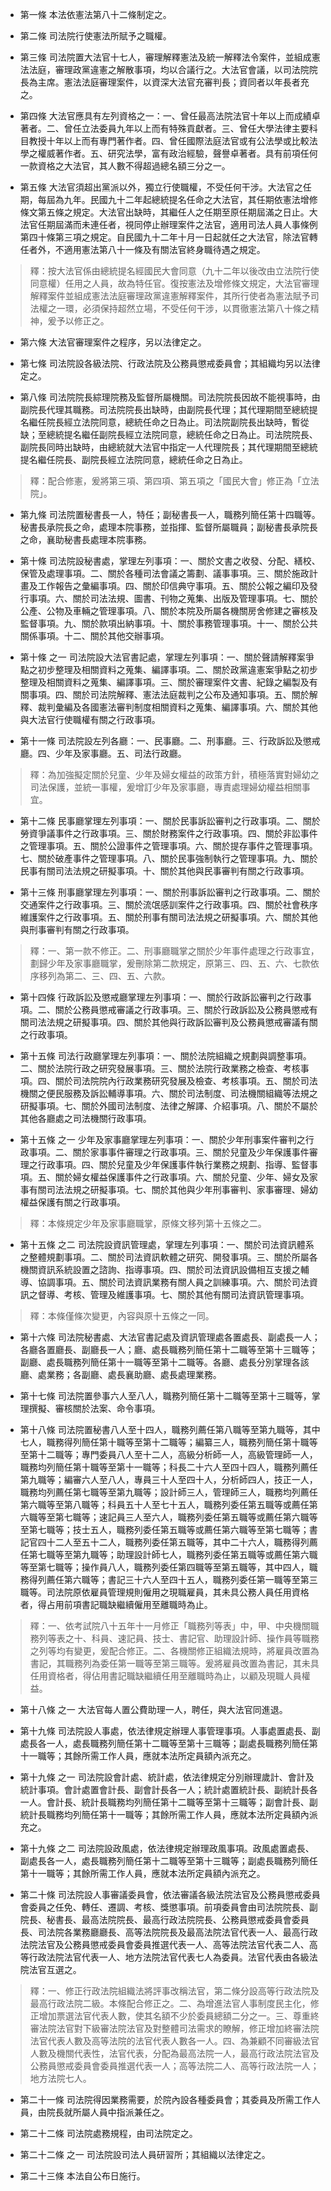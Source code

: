 * 第一條 本法依憲法第八十二條制定之。

* 第二條 司法院行使憲法所賦予之職權。

* 第三條 司法院置大法官十七人，審理解釋憲法及統一解釋法令案件，並組成憲法法庭，審理政黨違憲之解散事項，均以合議行之。大法官會議，以司法院院長為主席。憲法法庭審理案件，以資深大法官充審判長；資同者以年長者充之。

* 第四條 大法官應具有左列資格之一：一、曾任最高法院法官十年以上而成績卓著者。二、曾任立法委員九年以上而有特殊貢獻者。三、曾任大學法律主要科目教授十年以上而有專門著作者。四、曾任國際法庭法官或有公法學或比較法學之權威著作者。五、研究法學，富有政治經驗，聲譽卓著者。具有前項任何一款資格之大法官，其人數不得超過總名額三分之一。

* 第五條 大法官須超出黨派以外，獨立行使職權，不受任何干涉。大法官之任期，每屆為九年。民國九十二年起總統提名任命之大法官，其任期依憲法增修條文第五條之規定。大法官出缺時，其繼任人之任期至原任期屆滿之日止。大法官任期屆滿而未連任者，視同停止辦理案件之法官，適用司法人員人事條例第四十條第三項之規定。自民國九十二年十月一日起就任之大法官，除法官轉任者外，不適用憲法第八十一條及有關法官終身職待遇之規定。

> 釋：按大法官係由總統提名經國民大會同意（九十二年以後改由立法院行使同意權）任用之人員，故為特任官。復按憲法及增修條文規定，大法官審理解釋案件並組成憲法法庭審理政黨違憲解釋案件，其所行使者為憲法賦予司法權之一環，必須保持超然立場，不受任何干涉，以貫徹憲法第八十條之精神，爰予以修正之。

* 第六條 大法官審理案件之程序，另以法律定之。

* 第七條 司法院設各級法院、行政法院及公務員懲戒委員會；其組織均另以法律定之。

* 第八條 司法院院長綜理院務及監督所屬機關。司法院院長因故不能視事時，由副院長代理其職務。司法院院長出缺時，由副院長代理；其代理期間至總統提名繼任院長經立法院同意，總統任命之日為止。司法院副院長出缺時，暫從缺；至總統提名繼任副院長經立法院同意，總統任命之日為止。司法院院長、副院長同時出缺時，由總統就大法官中指定一人代理院長；其代理期間至總統提名繼任院長、副院長經立法院同意，總統任命之日為止。

> 釋：配合修憲，爰將第三項、第四項、第五項之「國民大會」修正為「立法院」。

* 第九條 司法院置秘書長一人，特任；副秘書長一人，職務列簡任第十四職等。秘書長承院長之命，處理本院事務，並指揮、監督所屬職員；副秘書長承院長之命，襄助秘書長處理本院事務。

* 第十條 司法院設秘書處，掌理左列事項：一、關於文書之收發、分配、繕校、保管及處理事項。二、關於各種司法會議之籌劃、議事事項。三、關於施政計畫及工作報告之彙編事項。四、關於印信典守事項。五、關於公報之編印及發行事項。六、關於司法法規、圖書、刊物之蒐集、出版及管理事項。七、關於公產、公物及車輛之管理事項。八、關於本院及所屬各機關房舍修建之審核及監督事項。九、關於款項出納事項。十、關於事務管理事項。十一、關於公共關係事項。十二、關於其他交辦事項。

* 第十條 之一 司法院設大法官書記處，掌理左列事項：一、關於聲請解釋案爭點之初步整理及相關資料之蒐集、編譯事項。二、關於政黨違憲案爭點之初步整理及相關資料之蒐集、編譯事項。三、關於審理案件文書、紀錄之編製及有關事項。四、關於司法院解釋、憲法法庭裁判之公布及通知事項。五、關於解釋、裁判彙編及各國憲法審判制度相關資料之蒐集、編譯事項。六、關於其他與大法官行使職權有關之行政事項。

* 第十一條 司法院設左列各廳：一、民事廳。二、刑事廳。三、行政訴訟及懲戒廳。四、少年及家事廳。五、司法行政廳。

> 釋：為加強擬定關於兒童、少年及婦女權益的政策方針，積極落實對婦幼之司法保護，並統一事權，爰增訂少年及家事廳，專責處理婦幼權益相關事宜。

* 第十二條 民事廳掌理左列事項：一、關於民事訴訟審判之行政事項。二、關於勞資爭議事件之行政事項。三、關於財務案件之行政事項。四、關於非訟事件之管理事項。五、關於公證事件之管理事項。六、關於提存事件之管理事項。七、關於破產事件之管理事項。八、關於民事強制執行之管理事項。九、關於民事有關司法法規之研擬事項。十、關於其他與民事審判有關之行政事項。

* 第十三條 刑事廳掌理左列事項：一、關於刑事訴訟審判之行政事項。二、關於交通案件之行政事項。三、關於流氓感訓案件之行政事項。四、關於社會秩序維護案件之行政事項。五、關於刑事有關司法法規之研擬事項。六、關於其他與刑事審判有關之行政事項。

> 釋：一、第一款不修正。二、刑事廳職掌之關於少年事件處理之行政事宜，劃歸少年及家事廳職掌，爰刪除第二款規定，原第三、四、五、六、七款依序移列為第二、三、四、五、六款。

* 第十四條 行政訴訟及懲戒廳掌理左列事項：一、關於行政訴訟審判之行政事項。二、關於公務員懲戒審議之行政事項。三、關於行政訴訟及公務員懲戒有關司法法規之研擬事項。四、關於其他與行政訴訟審判及公務員懲戒審議有關之行政事項。

* 第十五條 司法行政廳掌理左列事項：一、關於法院組織之規劃與調整事項。二、關於法院行政之研究發展事項。三、關於法院行政業務之檢查、考核事項。四、關於司法院院內行政業務研究發展及檢查、考核事項。五、關於司法機關之便民服務及訴訟輔導事項。六、關於司法制度、司法機關組織等法規之研擬事項。七、關於外國司法制度、法律之解譯、介紹事項。八、關於不屬於其他各廳處之司法機關行政事項。

* 第十五條 之一 少年及家事廳掌理左列事項：一、關於少年刑事案件審判之行政事項。二、關於家事事件審理之行政事項。三、關於兒童及少年保護事件審理之行政事項。四、關於兒童及少年保護事件執行業務之規劃、指導、監督事項。五、關於婦女權益保護事件之行政事項。六、關於兒童、少年、婦女及家事有關司法法規之研擬事項。七、關於其他與少年刑事審判、家事審理、婦幼權益保護有關之行政事項。

> 釋：本條規定少年及家事廳職掌，原條文移列第十五條之二。

* 第十五條 之二 司法院設資訊管理處，掌理左列事項：一、關於司法資訊體系之整體規劃事項。二、關於司法資訊軟體之研究、開發事項。三、關於所屬各機關資訊系統設置之諮詢、指導事項。四、關於司法資訊設備相互支援之輔導、協調事項。五、關於司法資訊業務有關人員之訓練事項。六、關於司法資訊之督導、考核、管理及維護事項。七、關於其他有關司法資訊管理事項。

> 釋：本條僅條次變更，內容與原十五條之一同。

* 第十六條 司法院秘書處、大法官書記處及資訊管理處各置處長、副處長一人；各廳各置廳長、副廳長一人；廳、處長職務列簡任第十二職等至第十三職等；副廳、處長職務列簡任第十一職等至第十二職等。各廳、處長分別掌理各該廳、處業務；各副廳、處長襄助廳、處長處理業務。

* 第十七條 司法院置參事六人至八人，職務列簡任第十二職等至第十三職等，掌理撰擬、審核關於法案、命令事項。

* 第十八條 司法院置秘書八人至十四人，職務列薦任第八職等至第九職等，其中七人，職務得列簡任第十職等至第十二職等；編纂三人，職務列簡任第十職等至第十二職等；專門委員八人至十二人，高級分析師一人，高級管理師一人，職務均列簡任第十職等至第十一職等；科長二十六人至四十四人，職務列薦任第九職等；編審六人至八人，專員三十人至四十人，分析師四人，技正一人，職務均列薦任第七職等至第九職等；設計師三人，管理師三人，職務均列薦任第六職等至第八職等；科員五十人至七十五人，職務列委任第五職等或薦任第六職等至第七職等；速記員三人至六人，職務列委任第五職等或薦任第六職等至第七職等；技士五人，職務列委任第五職等或薦任第六職等至第七職等；書記官四十二人至五十二人，職務列委任第五職等，其中二十六人，職務得列薦任第七職等至第九職等；助理設計師七人，職務列委任第五職等或薦任第六職等至第七職等；操作員八人，職務列委任第四職等至第五職等，其中四人，職務得列薦任第六職等；書記三十六人至四十五人，職務列委任第一職等至第三職等。司法院原依雇員管理規則僱用之現職雇員，其未具公務人員任用資格者，得占用前項書記職缺繼續僱用至離職時為止。

> 釋：一、依考試院八十五年十一月修正「職務列等表」中，甲、中央機關職務列等表之十、科員、速記員、技士、書記官、助理設計師、操作員等職務之列等均有變更，爰配合修正。二、各機關修正組織法規時，將雇員改置為書記，其職務列為委任第一職等至第三職等。爰將雇員改置為書記，其未具任用資格者，得佔用書記職缺繼續任用至離職時為止，以顧及現職人員權益。

* 第十八條 之一 大法官每人置公費助理一人，聘任，與大法官同進退。

* 第十九條 司法院設人事處，依法律規定辦理人事管理事項。人事處置處長、副處長各一人，處長職務列簡任第十二職等至第十三職等；副處長職務列簡任第十一職等；其餘所需工作人員，應就本法所定員額內派充之。

* 第十九條 之一 司法院設會計處、統計處，依法律規定分別辦理歲計、會計及統計事項。會計處置會計長、副會計長各一人；統計處置統計長、副統計長各一人。會計長、統計長職務均列簡任第十二職等至第十三職等；副會計長、副統計長職務均列簡任第十一職等；其餘所需工作人員，應就本法所定員額內派充之。

* 第十九條 之二 司法院設政風處，依法律規定辦理政風事項。政風處置處長、副處長各一人，處長職務列簡任第十二職等至第十三職等；副處長職務列簡任第十一職等；其餘所需工作人員，應就本法所定員額內派充之。

* 第二十條 司法院設人事審議委員會，依法審議各級法院法官及公務員懲戒委員會委員之任免、轉任、遷調、考核、獎懲事項。前項委員會由司法院院長、副院長、秘書長、最高法院院長、最高行政法院院長、公務員懲戒委員會委員長、司法院各業務廳廳長、高等法院院長及最高法院法官代表一人、最高行政法院法官及公務員懲戒委員會委員推選代表一人、高等法院法官代表二人、高等行政法院法官代表一人、地方法院法官代表七人為委員。法官代表由各級法院法官互選之。

> 釋：一、修正行政法院組織法將評事改稱法官，第二條分設高等行政法院及最高行政法院二級。本條配合修正之。二、為增進法官人事制度民主化，修正增加票選法官代表人數，使其名額不少於委員總額二分之一。三、尊重終審法院法官對下級審法院法官及對整體司法需求的瞭解，修正增加終審法院法官代表人數及高等法院的法官代表人數各一人。四、為兼顧不同審級法官人數及機關代表性，法官代表，分配為最高法院一人，最高行政法院法官及公務員懲戒委員會委員推選代表一人；高等法院二人、高等行政法院一人；地方法院七人。

* 第二十一條 司法院得因業務需要，於院內設各種委員會；其委員及所需工作人員，由院長就所屬人員中指派兼任之。

* 第二十二條 司法院處務規程，由司法院定之。

* 第二十二條 之一 司法院設司法人員研習所；其組織以法律定之。

* 第二十三條 本法自公布日施行。

